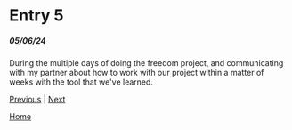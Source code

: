 # Entry 5
##### 05/06/24
During the multiple days of doing the freedom project, and communicating with my partner about how to work with our project within a matter of weeks with the tool that we've learned. 


[Previous](entry04.md) | [Next](entry06.md)

[Home](../README.md)
